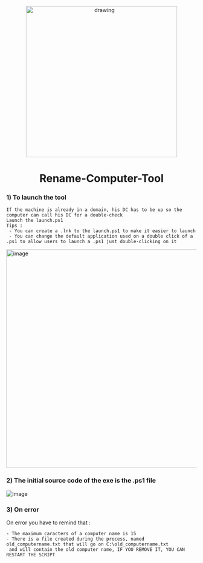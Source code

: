 <p align="center">
    <img src="https://user-images.githubusercontent.com/114468569/236483898-d9d94370-3a77-4262-8349-f592b859f3f9.png" alt="drawing" style="width:400px;">
</p>

<div align="center">
    <h1> 
        Rename-Computer-Tool
    </h1>
</div>

### 1) To launch the tool
```
If the machine is already in a domain, his DC has to be up so the computer can call his DC for a double-check
Launch the launch.ps1
Tips :
 - You can create a .lnk to the launch.ps1 to make it easier to launch
 - You can change the default application used on a double click of a .ps1 to allow users to launch a .ps1 just double-clicking on it
```
<img width="578" alt="image" src="https://github.com/SentinelSamuel/Rename-Computer-Tool/assets/114468569/600244c5-20db-4ff1-af68-ce2a4ceda8d3">

### 2) The initial source code of the exe is the .ps1 file 

![image](https://github.com/SentinelSamuel/Rename-Computer-Tool/assets/114468569/58edc875-20bc-491a-8ee9-a2baa7ddaf4d)

### 3) On error

On error you have to remind that : 
```
- The maximum caracters of a computer name is 15
- There is a file created during the process, named old_computername.txt that will go on C:\old_computername.txt
 and will contain the old computer name, IF YOU REMOVE IT, YOU CAN RESTART THE SCRIPT
```
